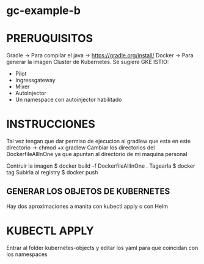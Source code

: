 # gc-example-b

# PRERUQUISITOS
Gradle -> Para compilar el java -> https://gradle.org/install/
Docker -> Para generar la imagen
Cluster de Kubernetes. Se sugiere GKE
ISTIO:  
 - Pilot
 - Ingressgateway
 - Mixer
 - AutoInjector
 - Un namespace con autoinjector habilitado
# INSTRUCCIONES
Tal vez tengan que dar permiso de ejecucion al gradlew que esta en este directorio -> chmod +x gradlew
Cambiar los directorios del DockerfileAllInOne ya que apuntan al directorio de mi maquina personal

Contruir la imagen
$ docker build -f DockerfileAllInOne .
Tagearla
$ docker tag 
Subirla al registry
$ docker push

## GENERAR LOS OBJETOS DE KUBERNETES
Hay dos aproximaciones a manita con kubectl apply o con Helm
# KUBECTL APPLY
Entrar al folder kubernetes-objects y editar los yaml para que coincidan con los namespaces
